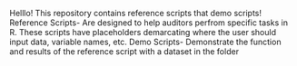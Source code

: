 Helllo! This repository contains reference scripts that demo scripts!
Reference Scripts- Are designed to help auditors perfrom specific tasks in R. These scripts have placeholders demarcating where the user should input data, variable names, etc. 
Demo Scripts- Demonstrate the function and results of the reference script with a dataset in the folder
